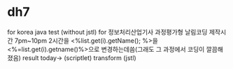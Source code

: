 # dh7

for korea java test (without jstl)
for 정보처리산업기사 과정평가형 날림코딩
제작시간
7pm~10pm
2시간을
<%list.get(i).getName(); %>을
<%=list.get(i).getname()%>으로 변경하는데씀(그래도 그 과정에서 코딩이 깔끔해졌음)
result today-> (scriptlet) transform (jstl)
